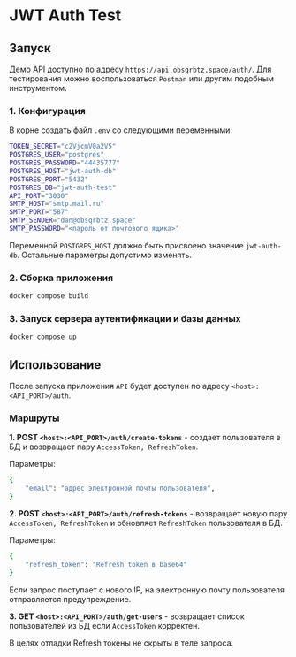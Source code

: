 # JWT Auth Test

## Запуск

Демо API доступно по адресу `https://api.obsqrbtz.space/auth/`. Для тестирования можно воспользоваться `Postman` или другим подобным инструментом.

### 1. Конфигурация

В корне создать файл `.env` со следующими переменными:

```bash
TOKEN_SECRET="c2VjcmV0a2V5"
POSTGRES_USER="postgres"
POSTGRES_PASSWORD="44435777"
POSTGRES_HOST="jwt-auth-db"
POSTGRES_PORT="5432"
POSTGRES_DB="jwt-auth-test"
API_PORT="3030"
SMTP_HOST="smtp.mail.ru"
SMTP_PORT="587"
SMTP_SENDER="dan@obsqrbtz.space"
SMTP_PASSWORD="<пароль от почтового ящика>"
```

Переменной `POSTGRES_HOST` должно быть присвоено значение `jwt-auth-db`. Остальные параметры допустимо изменять.

### 2. Сборка приложения

```bash
docker compose build
```

### 3. Запуск сервера аутентификации и базы данных

```bash
docker compose up
```

## Использование

После запуска приложения `API` будет доступен по адресу `<host>:<API_PORT>/auth`.

### Маршруты

**1. POST `<host>:<API_PORT>/auth/create-tokens`** - создает пользователя в БД и возвращает пару `AccessToken, RefreshToken`.

Параметры:

```bash
{
    "email": "адрес электронной почты пользователя",
}
```

**2. POST `<host>:<API_PORT>/auth/refresh-tokens`** - возвращает новую пару `AccessToken, RefreshToken` и обновляет `RefreshToken` пользователя в БД.

Параметры:

```bash
{
    "refresh_token": "Refresh token в base64"
}
```

Если запрос поступает с нового IP, на электронную почту пользователя отправляется предупреждение.

**3. GET `<host>:<API_PORT>/auth/get-users`** - возвращает список пользователей из БД если `AccessToken` корректен.

В целях отладки Refresh токены не скрыты в теле запроса.

